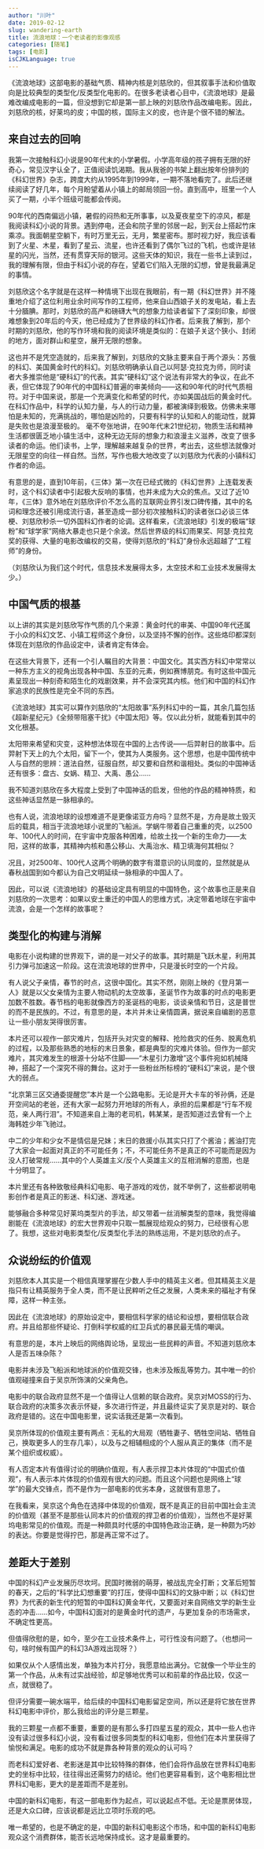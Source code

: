```yaml
---
author: "川叶"
date: 2019-02-12
slug: wandering-earth
title: 流浪地球：一个老读者的影像观感
categories: [随笔]
tags: [电影]
isCJKLanguage: true
---
```


《流浪地球》这部电影的基础气质、精神内核是刘慈欣的，但其叙事手法和价值取向是比较典型的类型化/反类型化电影的。在很多老读者心目中，《流浪地球》是最难改编成电影的一篇，但没想到它却是第一部上映的刘慈欣作品改编电影。因此，刘慈欣的核，好莱坞的皮；中国的核，国际主义的皮，也许是个很不错的解法。

<!--more-->

## 来自过去的回响

我第一次接触科幻小说是90年代末的小学暑假。小学高年级的孩子拥有无限的好奇心，常见汉字认全了，正值阅读饥渴期。我从我爸的书架上翻出按年份排列的《科幻世界》杂志，跨度大约从1995年到1999年，一期不落地看完了。此后还继续阅读了好几年，每个月盼望着从小镇上的邮局领回一份。直到高中，班里一个人买了一期，小半个班级可能都会传阅。

90年代的西南偏远小镇，暑假的闷热和无所事事，以及夏夜星空下的凉风，都是我阅读科幻小说的背景。遇到停电，还会和院子里的邻居一起，到天台上搭起竹床乘凉。我面朝星空躺下，有时万里无云，无月，繁星密布。那时视力好，我应该看到了火星、木星，看到了星云、流星，也许还看到了偶尔飞过的飞机，也或许是铱星的闪光，当然，还有贯穿天际的银河。这些天体的知识，我在一些书上读到过，我的理解有限，但由于科幻小说的存在，望着它们陷入无限的幻想，曾是我最满足的事情。

刘慈欣这个名字就是在这样一种情境下出现在我眼前，有一期《科幻世界》并不隆重地介绍了这位利用业余时间写作的工程师，他来自山西娘子关的发电站，看上去十分腼腆。那时，刘慈欣的高产和磅礴大气的想象力给读者留下了深刻印象，却很难想象到20年后的今天，他已经成为了世界级的科幻作者。后来我了解到，那个时期的刘慈欣，他的写作环境和我的阅读环境是类似的：在娘子关这个狭小、封闭的地方，面对群山和星空，展开无限的想象。

这也并不是凭空造就的，后来我了解到，刘慈欣的文脉主要来自于两个源头：苏俄的科幻、美国黄金时代的科幻。刘慈欣明确承认自己以阿瑟·克拉克为师，同时读者大多推崇他是“硬科幻”的代表。其实“硬科幻”这个说法有非常大的争议，在此不表，但它体现了90年代的中国科幻普遍的审美倾向——这和90年代的时代气质相符。对于中国来说，那是一个充满变化和希望的时代，亦如美国战后的黄金时代。在科幻作品中，科学的认知力量，与人的行动力量，都被演绎到极致。仿佛未来哪怕是未知的，充满挑战的，哪怕是凶险的，只要有科学的认知和人的能动性，就算是失败也是浪漫至极的。
毫不夸张地讲，在90年代末21世纪初，物质生活和精神生活都很匮乏地小镇生活中，这种无边无际的想象力和浪漫主义滋养，改变了很多读者的命运。他们读书，上学，理解越来越复杂的世界，考出去，这些想法就像对无限星空的向往一样自然。当然，写作也极大地改变了以刘慈欣为代表的小镇科幻作者的命运。

有意思的是，直到10年前，《三体》第一次在已经式微的《科幻世界》上连载发表时，这个科幻读者中引起极大反响的事情，也并未成为大众的焦点。又过了近10年，《三体》意外地在刘慈欣评价不怎么高的互联网业界引发口碑传播，其中的名词和理念还被引用成流行语，甚至造成一部分初次接触科幻的读者张口必谈三体梗、刘慈欣秒杀一切外国科幻作者的论调。这样看来，《流浪地球》引发的极端“球粉”和“球学家”网络大暴走也只是个余波。然后世界级的科幻雨果奖、阿瑟·克拉克奖的获得、大量的电影改编权的交易，使得刘慈欣的“科幻”身份永远超越了“工程师”的身份。

（刘慈欣认为我们这个时代，信息技术发展得太多，太空技术和工业技术发展得太少。）

## 中国气质的根基

以上讲的其实是刘慈欣写作气质的几个来源：黄金时代的审美、中国90年代还属于小众的科幻文艺、小镇工程师这个身份，以及坚持不懈的创作。这些烙印都深刻体现在刘慈欣的作品设定中，读者肯定有体会。

在这些大背景下，还有一个引人瞩目的大背景：中国文化。其实西方科幻中常常以一种东方主义的视角出现各种中国、东亚的元素，例如赛博朋克。有时这些中国元素呈现出一种刻奇和陌生化的戏剧效果，并不会深究其内核。他们和中国的科幻作家追求的民族性是完全不同的东西。

《流浪地球》其实可以算作刘慈欣的“太阳故事”系列科幻中的一篇，其余几篇包括《超新星纪元》《全频带阻塞干扰》《中国太阳》等。仅以此分析，就能看到其中的文化根基。

太阳带来希望和灾变，这种想法体现在中国的上古传说——后羿射日的故事中。后羿射下天上的九个太阳，留下一个，使其为人类服务。这个思想，也是中国传统中人与自然的思辨：道法自然，征服自然，却又要和自然和谐相处。类似的中国神话还有很多：盘古、女娲、精卫、大禹、愚公……

我不知道刘慈欣在多大程度上受到了中国神话的启发，但他的作品的精神特质，和这些神话显然是一脉相承的。

也有人说，流浪地球的设想难道不是更像诺亚方舟吗？显然不是，方舟是故土毁灭后的载具，相当于流浪地球小说里的飞船派。学蜗牛带着自己重重的壳，以2500年、100代人的时间，在宇宙中克服各种困难，给故土找一个新的生命力——太阳，这样的故事，其精神内核和愚公移山、大禹治水、精卫填海何其相似？

况且，对2500年、100代人这两个明确的数字有潜意识的认同度的，显然就是从春秋战国到如今都认为自己文明延续一脉相承的中国人了。

因此，可以说《流浪地球》的基础设定具有明显的中国特色，这个故事也正是来自刘慈欣的一次思考：如果以安土重迁的中国人的思维方式，决定带着地球在宇宙中流浪，会是一个怎样的故事呢？

## 类型化的构建与消解

电影在小说构建的世界观下，讲的是一对父子的故事。其时期是飞跃木星，利用其引力弹弓加速这一阶段。这在流浪地球的世界中，只是漫长时空的一个片段。

有人说父子亲情，春节的时点，这很中国化。其实不然，刚刚上映的《登月第一人》就是以父女亲情为主要人物动机的太空故事，圣诞节作为故事的时点的电影更加数不胜数。春节档的电影就像西方的圣诞档的电影，谈谈亲情和节日，这是普世的而不是民族的。不过，有意思的是，本片并未让亲情圆满，据说来自编剧的恶意让一些小朋友哭得很厉害。

本片还可以视作一部灾难片，包括开头对灾变的解释、抢险救灾的任务、脱离危机的过程，以及那些熟悉的地标的末日景象，都是典型的灾难片体验。但作为一部灾难片，其灾难发生的根源十分站不住脚——“木星引力激增”这个事件宛如机械降神，搭起了一个深究不得的舞台。这对于一些粉丝所标榜的“硬科幻”来说，是个很大的弱点。

“北京第三区交通委提醒您”本片是一个公路电影。无论是开大卡车的爷孙俩，还是开空间站的老爸，还有大家一起努力开地球的所有人，承担的后果都是“行车不规范，亲人两行泪”。不知道来自上海的老司机，韩某某，是否知道过去曾有一个上海韩姓少年飞驰过。

中二的少年和少女不是情侣是兄妹；末日的救援小队其实只打了个酱油；酱油打完了大家会一起面对真正的不可能任务；不，不可能任务不是真正的不可能而是因为没人打破常规……其中的个人英雄主义/反个人英雄主义的互相消解的意图，也是十分明显了。

本片里还有各种致敬经典科幻电影、电子游戏的戏仿，就不举例了，这些都说明电影创作者是真正的影迷、科幻迷、游戏迷。

能够融合多种常见好莱坞类型片的手法，却又带着一丝消解类型的意味，我觉得编剧能在《流浪地球》的宏大世界观中只取一瓢展现给观众的努力，已经很有心思了。我想，这些对电影类型化/反类型化手法的熟练运用，不是刘慈欣的点子。

## 众说纷纭的价值观

刘慈欣本人其实是一个相信真理掌握在少数人手中的精英主义者。但其精英主义是指只有让精英服务于全人类，而不是让民粹听之任之发展，人类未来的福祉才有保障，这样一种主张。

因此在《流浪地球》的原始设定中，要相信科学家的结论和设想，要相信联合政府。并且给那些怀疑论、打倒科学权威的红卫兵式的暴民最无情的嘲讽。

有意思的是，本片上映后的网络舆论场，呈现出一些民粹的声音。不知道刘慈欣本人是否五味杂陈？

电影并未涉及飞船派和地球派的价值观交锋，也未涉及叛乱等势力。其中唯一的价值观碰撞来自于吴京所饰演的父亲角色。

电影中的联合政府显然不是一个值得让人信赖的联合政府。吴京对MOSS的行为、联合政府的决策多次表示怀疑，多次进行忤逆，并且最终证实了吴京是对的、联合政府是错的。这在中国电影里，说实话我还是第一次看到。

吴京所体现的价值观主要有两点：无私的大局观（牺牲妻子、牺牲空间站、牺牲自己，换取更多人的生存几率），以及与之相辅相成的个人服从真正的集体（而不是某个组织或权威）。

有人否定本片有值得讨论的明确价值观，有人表示捍卫本片体现的“中国式价值观”，有人表示本片体现的价值观有很大的问题。而且这个问题也是网络上“球学”的最大交锋点，而不是作为一部电影的优劣本身，这就很有意思了。

在我看来，吴京这个角色在选择中体现的价值观，既不是真正的目前中国社会主流的价值观（甚至不是那些认同本片的价值观的捍卫者的价值观），当然也不是好莱坞电影常见的价值观。而是一种颇具时代感的中国特色政治正确，是一种颇为巧妙的表达。你要是觉得拧巴，那是再正常不过了。

## 差距大于差别

中国的科幻产业发展历尽坎坷。民国时微弱的萌芽，被战乱完全打断；文革后短暂的春天，之后的“科学比幻想重要”的打压，使得中国科幻的文脉中断；以《科幻世界》为代表的新生代的短暂的中国科幻黄金年代，又要面对来自网络文学的新生业态的冲击……如今，中国科幻面对的是黄金时代的遗产，与更加复杂的市场需求，不确定性更高。

但值得欣慰的是，如今，至少在工业技术条件上，可行性没有问题了。（也想问一句，啥时候有国产的科幻3A游戏出现呀？）

如果仅从个人感情出发，单独为本片打分，我愿意给出满分。它就像一个毕业生的第一个作品，从未有过实战经验，却足够地优秀可以和前辈的作品比较，仅这一点，就很稳了。

但评分需要一碗水端平，给后续的中国科幻电影留足空间，所以还是将它放在世界科幻电影中评价，那么我给出的评分是三颗星。

我的三颗星一点都不重要，重要的是有那么多打四星五星的观众，其中一些人也许没有读过很多科幻小说，没有看过很多同类型的科幻电影，但他们在本片里获得了愉悦和满足。电影的成功不就是靠各种背景的观众的认可吗？

而老科幻爱好者、老影迷是其中比较特殊的群体，他们会将作品放在世界科幻电影史的坐标中比较，往往得出还需努力的结论。他们也更容易看到，这个电影相比世界科幻电影，更大的是差距而不是差别。

中国的新科幻电影，有这一部电影作为起点，可以说起点不低。无论是票房体现，还是大众口碑，应该说都是远比立项时乐观的吧。

唯一希望的，也是不确定的是，中国的新科幻电影这个市场，和中国的新科幻电影观众这个消费群体，能否长远地保持成长。这才是最重要的。